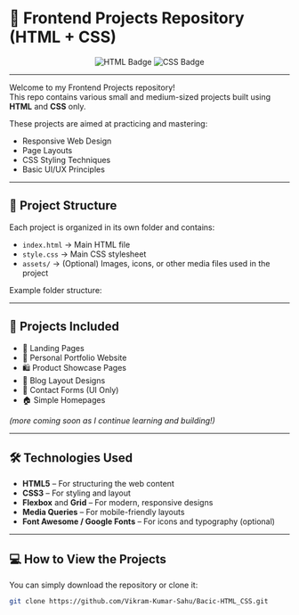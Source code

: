 # 🌟 Frontend Projects Repository (HTML + CSS)

<p align="center">
  <img src="https://img.shields.io/badge/HTML-5-orange?style=for-the-badge&logo=html5&logoColor=white" alt="HTML Badge" />
  <img src="https://img.shields.io/badge/CSS-3-blue?style=for-the-badge&logo=css3&logoColor=white" alt="CSS Badge" />
</p>

---

Welcome to my Frontend Projects repository!  
This repo contains various small and medium-sized projects built using **HTML** and **CSS** only.

These projects are aimed at practicing and mastering:
- Responsive Web Design
- Page Layouts
- CSS Styling Techniques
- Basic UI/UX Principles

---

## 📁 Project Structure

Each project is organized in its own folder and contains:
- `index.html` → Main HTML file
- `style.css` → Main CSS stylesheet
- `assets/` → (Optional) Images, icons, or other media files used in the project

Example folder structure:


---

## 🚀 Projects Included

- 🎯 Landing Pages
- 🎨 Personal Portfolio Website
- 🛍️ Product Showcase Pages
- 📄 Blog Layout Designs
- 📧 Contact Forms (UI Only)
- 🏠 Simple Homepages

_(more coming soon as I continue learning and building!)_

---

## 🛠 Technologies Used

- **HTML5** – For structuring the web content
- **CSS3** – For styling and layout
- **Flexbox** and **Grid** – For modern, responsive designs
- **Media Queries** – For mobile-friendly layouts
- **Font Awesome / Google Fonts** – For icons and typography (optional)

---


## 💻 How to View the Projects

You can simply download the repository or clone it:

```bash
git clone https://github.com/Vikram-Kumar-Sahu/Bacic-HTML_CSS.git
